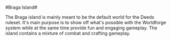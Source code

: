 #Braga Island#

The Braga island is mainly meant to be the default world for the Deeds ruleset. It's main purpose is to show off what's possible with the Worldforge system while at the same time provide fun and engaging gameplay.
The island contains a mixture of combat and crafting gameplay.